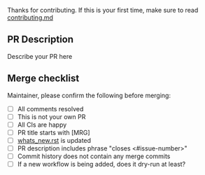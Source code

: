Thanks for contributing. If this is your first time,
make sure to read [contributing.md](https://github.com/ncsl/seek/master/CONTRIBUTING.md)

PR Description
--------------

Describe your PR here

Merge checklist
---------------

Maintainer, please confirm the following before merging:

- [ ] All comments resolved
- [ ] This is not your own PR
- [ ] All CIs are happy
- [ ] PR title starts with [MRG]
- [ ] [whats_new.rst](https://github.com/ncsl/seek/master/doc/whats_new.rst) is updated
- [ ] PR description includes phrase "closes <#issue-number>"
- [ ] Commit history does not contain any merge commits
- [ ] If a new workflow is being added, does it dry-run at least?
